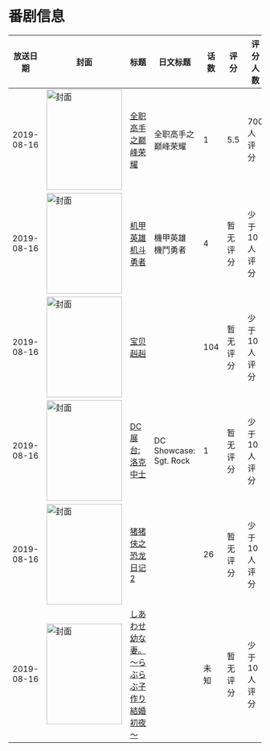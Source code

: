# 番剧信息

|放送日期|封面|标题|日文标题|话数|评分|评分人数|
|---|---|---|---|---|---|---|
|2019-08-16|<img src="//lain.bgm.tv/pic/cover/c/d6/d9/250148_z797E.jpg" alt="封面" style="width:150px;height:200px;object-fit:cover;">|[全职高手之巅峰荣耀](https://bangumi.tv/subject/250148)|全职高手之巅峰荣耀|1|5.5|700人评分|
|2019-08-16|<img src="//lain.bgm.tv/pic/cover/c/8f/08/289215_rYOrF.jpg" alt="封面" style="width:150px;height:200px;object-fit:cover;">|[机甲英雄 机斗勇者](https://bangumi.tv/subject/289215)|機甲英雄 機鬥勇者|4|暂无评分|少于10人评分|
|2019-08-16|<img src="//lain.bgm.tv/pic/cover/c/4e/55/349087_QOQ7N.jpg" alt="封面" style="width:150px;height:200px;object-fit:cover;">|[宝贝赳赳](https://bangumi.tv/subject/349087)||104|暂无评分|少于10人评分|
|2019-08-16|<img src="//lain.bgm.tv/pic/cover/c/93/76/379655_9O8vo.jpg" alt="封面" style="width:150px;height:200px;object-fit:cover;">|[DC展台:洛克中士](https://bangumi.tv/subject/379655)|DC Showcase: Sgt. Rock|1|暂无评分|少于10人评分|
|2019-08-16|<img src="//lain.bgm.tv/pic/cover/c/cf/01/384739_rrr7O.jpg" alt="封面" style="width:150px;height:200px;object-fit:cover;">|[猪猪侠之恐龙日记 2](https://bangumi.tv/subject/384739)||26|暂无评分|少于10人评分|
|2019-08-16|<img src="/img/no_icon_subject.png" alt="封面" style="width:150px;height:200px;object-fit:cover;">|[しあわせ幼な妻。～らぶらぶ子作り結婚初夜～](https://bangumi.tv/subject/417428)||未知|暂无评分|少于10人评分|
